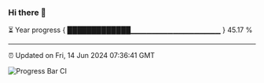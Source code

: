 ### Hi there 👋

⏳ Year progress { █████████████▁▁▁▁▁▁▁▁▁▁▁▁▁▁▁▁▁ } 45.17 %

---

⏰ Updated on Fri, 14 Jun 2024 07:36:41 GMT

![Progress Bar CI](https://github.com/IshwaranRudhara/GIT-ACTION/workflows/Progress%20Bar%20CI/badge.svg)
